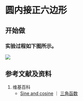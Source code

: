 # 圆内接正六边形

## 开始做

### 实验过程如下图所示。

![](/images/欧几里得几何/三角学/正弦表/圆内接正六边形/1a1.jpg)

## 参考文献及资料

1. 维基百科
	- [Sine and cosine](https://en.wikipedia.org/wiki/Sine) ｜ [三角函数](https://en.wikipedia.org/wiki/三角函数)




